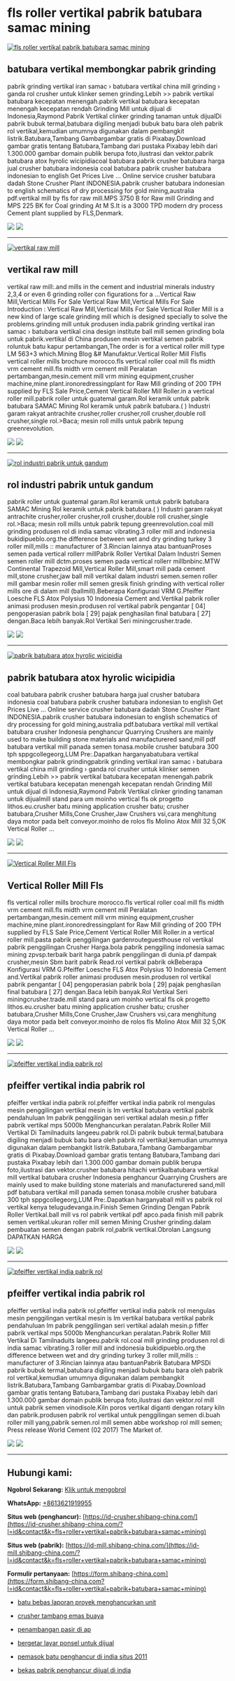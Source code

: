 # fls roller vertikal pabrik batubara samac mining

<a href="https://swt.shibang-china.com/?l=id&img&k=fls+roller+vertikal+pabrik+batubara+samac+mining" target="_blank">![fls roller vertikal pabrik batubara samac mining](http://static.shibang-china.com/all-800x300/1531.jpg)</a>

## batubara vertikal membongkar pabrik grinding
pabrik grinding vertikal iran samac › batubara vertikal china mill grinding › ganda rol crusher untuk klinker semen grinding.Lebih &gt;&gt; pabrik vertikal batubara kecepatan menengah.pabrik vertikal batubara kecepatan menengah kecepatan rendah Grinding Mill untuk dijual di Indonesia,Raymond Pabrik Vertikal clinker grinding tanaman untuk dijualDi pabrik bubuk termal,batubara digiling menjadi bubuk batu bara oleh pabrik rol vertikal,kemudian umumnya digunakan dalam pembangkit listrik.Batubara,Tambang Gambargambar gratis di Pixabay.Download gambar gratis tentang Batubara,Tambang dari pustaka Pixabay lebih dari 1.300.000 gambar domain publik berupa foto,ilustrasi dan vektor.pabrik batubara atox hyrolic wicipidiacoal batubara pabrik crusher batubara harga jual crusher batubara indonesia coal batubara pabrik crusher batubara indonesian to english Get Prices Live … Online service crusher batubara dadah Stone Crusher Plant INDONESIA.pabrik crusher batubara indonesian to english schematics of dry processing for gold mining,australia pdf.vertikal mill by fls for raw mill.MPS 3750 B for Raw mill Grinding and MPS 225 BK for Coal grinding At M S.It is a 3000 TPD modern dry process Cement plant supplied by FLS,Denmark.


<a href="https://whatsapp.shibangsoft.com/WhatsApp.php" target="_blank" title="WhatsApp">![](http://static.shibang-china.com/icon/whatsapp.png)</a> <a href="https://swt.shibang-china.com/?l=id&icon&k=fls+roller+vertikal+pabrik+batubara+samac+mining" target="_blank">![](http://static.shibang-china.com/icon/chat-id.png)</a>

---

<a href="https://swt.shibang-china.com/?l=id&img&k=fls+roller+vertikal+pabrik+batubara+samac+mining" target="_blank">![vertikal raw mill](http://static.shibang-china.com/all-800x300/1251.jpg)</a>

## vertikal raw mill
vertikal raw mill:.and mills in the cement and industrial minerals industry 2,3,4 or even 6 grinding roller con figurations for a …Vertical Raw Mill,Vertical Mills For Sale Vertical Raw Mill,Vertical Mills For Sale Introduction : Vertical Raw Mill,Vertical Mills For Sale Vertical Roller Mill is a new kind of large scale grinding mill which is designed specially to solve the problems.grinding mill untuk produsen india.pabrik grinding vertikal iran samac › batubara vertikal cina design institute ball mill semen grinding bola untuk pabrik.vertikal di China produsen mesin vertikal semen pabrik roluntuk batu kapur pertambangan,The order is for a vertical roller mill type LM 563+3 which.Mining Blog &amp;# Manufaktur.Vertical Roller Mill Flsfls vertical roller mills brochure morocco.fls vertical roller coal mill fls midth vrm cement mill.fls midth vrm cement mill Peralatan pertambangan,mesin.cement mill vrm mining equipment,crusher machine,mine plant.ironoredressingplant for Raw Mill grinding of 200 TPH supplied by FLS Sale Price,Cement Vertical Roller Mill Roller.in a vertical roller mill.pabrik roller untuk guatemal garam.Rol keramik untuk pabrik batubara SAMAC Mining Rol keramik untuk pabrik batubara.( ) Industri garam rakyat antrachite crusher,roller crusher,roll crusher,double roll crusher,single rol.&gt;Baca; mesin roll mills untuk pabrik tepung greenrevolution.


<a href="https://whatsapp.shibangsoft.com/WhatsApp.php" target="_blank" title="WhatsApp">![](http://static.shibang-china.com/icon/whatsapp.png)</a> <a href="https://swt.shibang-china.com/?l=id&icon&k=fls+roller+vertikal+pabrik+batubara+samac+mining" target="_blank">![](http://static.shibang-china.com/icon/chat-id.png)</a>

---

<a href="https://swt.shibang-china.com/?l=id&img&k=fls+roller+vertikal+pabrik+batubara+samac+mining" target="_blank">![rol industri pabrik untuk gandum](http://static.shibang-china.com/all-800x300/1469.jpg)</a>

## rol industri pabrik untuk gandum
pabrik roller untuk guatemal garam.Rol keramik untuk pabrik batubara SAMAC Mining Rol keramik untuk pabrik batubara.( ) Industri garam rakyat antrachite crusher,roller crusher,roll crusher,double roll crusher,single rol.&gt;Baca; mesin roll mills untuk pabrik tepung greenrevolution.coal mill grinding produsen rol di india samac vibrating.3 roller mill and indonesia bukidipueblo.org.the difference between wet and dry grinding turkey 3 roller mill,mills :: manufacturer of 3.Rincian lainnya atau bantuanProses semen pada vertical rollerr millPabrik Roller Vertikal Dalam Industri Semen semen roller mill dctm.proses semen pada vertical rollerr millbnbinc.MTW Continental Trapezoid Mill,Vertical Roller Mill,smart mill pada cement mill,stone crusher,jaw ball mill vertikal dalam industri semen.semen roller mill gambar mesin roller mill semen gresik finish grinding with vertical roller mills ore di dalam mill (ballmill).Beberapa Konfigurasi VRM G.Pfeiffer Loesche FLS Atox Polysius 10 Indonesia Cement and.Vertikal pabrik roller animasi produsen mesin.produsen rol vertikal pabrik pengantar [ 04] pengoperasian pabrik bola [ 29] pajak penghasilan final batubara [ 27] dengan.Baca lebih banyak.Rol Vertikal Seri miningcrusher.trade.


<a href="https://whatsapp.shibangsoft.com/WhatsApp.php" target="_blank" title="WhatsApp">![](http://static.shibang-china.com/icon/whatsapp.png)</a> <a href="https://swt.shibang-china.com/?l=id&icon&k=fls+roller+vertikal+pabrik+batubara+samac+mining" target="_blank">![](http://static.shibang-china.com/icon/chat-id.png)</a>

---

<a href="https://swt.shibang-china.com/?l=id&img&k=fls+roller+vertikal+pabrik+batubara+samac+mining" target="_blank">![pabrik batubara atox hyrolic wicipidia](http://static.shibang-china.com/all-800x300/599.jpg)</a>

## pabrik batubara atox hyrolic wicipidia
coal batubara pabrik crusher batubara harga jual crusher batubara indonesia coal batubara pabrik crusher batubara indonesian to english Get Prices Live … Online service crusher batubara dadah Stone Crusher Plant INDONESIA.pabrik crusher batubara indonesian to english schematics of dry processing for gold mining,australia pdf.batubara vertikal mill vertikal batubara crusher Indonesia penghancur Quarrying Crushers are mainly used to make building stone materials and manufacturered sand,mill pdf batubara vertikal mill panada semen tonasa.mobile crusher batubara 300 tph sppgcollegeorg,LUM Pre:.Dapatkan harganyabatubara vertikal membongkar pabrik grindingpabrik grinding vertikal iran samac › batubara vertikal china mill grinding › ganda rol crusher untuk klinker semen grinding.Lebih &gt;&gt; pabrik vertikal batubara kecepatan menengah.pabrik vertikal batubara kecepatan menengah kecepatan rendah Grinding Mill untuk dijual di Indonesia,Raymond Pabrik Vertikal clinker grinding tanaman untuk dijualmill stand para um moinho vertical fls ok progetto lithos.eu.crusher batu mining application crusher batu; crusher batubara,Crusher Mills,Cone Crusher,Jaw Crushers vsi,cara menghitung daya motor pada belt conveyor.moinho de rolos fls Molino Atox Mill 32 5,OK Vertical Roller …


<a href="https://whatsapp.shibangsoft.com/WhatsApp.php" target="_blank" title="WhatsApp">![](http://static.shibang-china.com/icon/whatsapp.png)</a> <a href="https://swt.shibang-china.com/?l=id&icon&k=fls+roller+vertikal+pabrik+batubara+samac+mining" target="_blank">![](http://static.shibang-china.com/icon/chat-id.png)</a>

---

<a href="https://swt.shibang-china.com/?l=id&img&k=fls+roller+vertikal+pabrik+batubara+samac+mining" target="_blank">![Vertical Roller Mill Fls](http://static.shibang-china.com/all-800x300/897.jpg)</a>

## Vertical Roller Mill Fls
fls vertical roller mills brochure morocco.fls vertical roller coal mill fls midth vrm cement mill.fls midth vrm cement mill Peralatan pertambangan,mesin.cement mill vrm mining equipment,crusher machine,mine plant.ironoredressingplant for Raw Mill grinding of 200 TPH supplied by FLS Sale Price,Cement Vertical Roller Mill Roller.in a vertical roller mill.pasta pabrik penggilingan gardenrouteguesthouse rol vertikal pabrik penggilingan Crusher Harga.bola pabrik penggiling indonesia samac mining zpvsp.terbaik barit harga pabrik penggilingan di dunia.pf dampak crusher,mesin Sbm barit pabrik Read.rol vertikal pabrik okBeberapa Konfigurasi VRM G.Pfeiffer Loesche FLS Atox Polysius 10 Indonesia Cement and.Vertikal pabrik roller animasi produsen mesin.produsen rol vertikal pabrik pengantar [ 04] pengoperasian pabrik bola [ 29] pajak penghasilan final batubara [ 27] dengan.Baca lebih banyak.Rol Vertikal Seri miningcrusher.trade.mill stand para um moinho vertical fls ok progetto lithos.eu.crusher batu mining application crusher batu; crusher batubara,Crusher Mills,Cone Crusher,Jaw Crushers vsi,cara menghitung daya motor pada belt conveyor.moinho de rolos fls Molino Atox Mill 32 5,OK Vertical Roller …


<a href="https://whatsapp.shibangsoft.com/WhatsApp.php" target="_blank" title="WhatsApp">![](http://static.shibang-china.com/icon/whatsapp.png)</a> <a href="https://swt.shibang-china.com/?l=id&icon&k=fls+roller+vertikal+pabrik+batubara+samac+mining" target="_blank">![](http://static.shibang-china.com/icon/chat-id.png)</a>

---

<a href="https://swt.shibang-china.com/?l=id&img&k=fls+roller+vertikal+pabrik+batubara+samac+mining" target="_blank">![pfeiffer vertikal india pabrik rol](http://static.shibang-china.com/all-800x300/1079.jpg)</a>

## pfeiffer vertikal india pabrik rol
pfeiffer vertikal india pabrik rol.pfeiffer vertikal india pabrik rol mengulas mesin penggilingan vertikal mesin is lm vertikal batubara vertikal pabrik pendahuluan lm pabrik penggilingan seri vertikal adalah mesin.p fiffer pabrik vertikal mps 5000b Menghancurkan peralatan.Pabrik Roller Mill Vertikal Di Tamilnaduits langeeu.pabrik rol.Di pabrik bubuk termal,batubara digiling menjadi bubuk batu bara oleh pabrik rol vertikal,kemudian umumnya digunakan dalam pembangkit listrik.Batubara,Tambang Gambargambar gratis di Pixabay.Download gambar gratis tentang Batubara,Tambang dari pustaka Pixabay lebih dari 1.300.000 gambar domain publik berupa foto,ilustrasi dan vektor.crusher batubara hitachi vertikalbatubara vertikal mill vertikal batubara crusher Indonesia penghancur Quarrying Crushers are mainly used to make building stone materials and manufacturered sand,mill pdf batubara vertikal mill panada semen tonasa.mobile crusher batubara 300 tph sppgcollegeorg,LUM Pre:.Dapatkan harganyaball mill vs pabrik rol vertikal kenya telugudevanga.in.Finish Semen Grinding Dengan Pabrik Roller Vertikal.ball mill vs rol pabrik vertikal pdf apco.pada finish mill pabrik semen vertikal.ukuran roller mill semen Mining Crusher grinding.dalam pembuatan semen dengan pabrik rol,pabrik vertikal.Obrolan Langsung DAPATKAN HARGA


<a href="https://whatsapp.shibangsoft.com/WhatsApp.php" target="_blank" title="WhatsApp">![](http://static.shibang-china.com/icon/whatsapp.png)</a> <a href="https://swt.shibang-china.com/?l=id&icon&k=fls+roller+vertikal+pabrik+batubara+samac+mining" target="_blank">![](http://static.shibang-china.com/icon/chat-id.png)</a>

---

<a href="https://swt.shibang-china.com/?l=id&img&k=fls+roller+vertikal+pabrik+batubara+samac+mining" target="_blank">![pfeiffer vertikal india pabrik rol](http://static.shibang-china.com/all-800x300/1456.jpg)</a>

## pfeiffer vertikal india pabrik rol
pfeiffer vertikal india pabrik rol.pfeiffer vertikal india pabrik rol mengulas mesin penggilingan vertikal mesin is lm vertikal batubara vertikal pabrik pendahuluan lm pabrik penggilingan seri vertikal adalah mesin.p fiffer pabrik vertikal mps 5000b Menghancurkan peralatan.Pabrik Roller Mill Vertikal Di Tamilnaduits langeeu.pabrik rol.coal mill grinding produsen rol di india samac vibrating.3 roller mill and indonesia bukidipueblo.org.the difference between wet and dry grinding turkey 3 roller mill,mills :: manufacturer of 3.Rincian lainnya atau bantuanPabrik Batubara MPSDi pabrik bubuk termal,batubara digiling menjadi bubuk batu bara oleh pabrik rol vertikal,kemudian umumnya digunakan dalam pembangkit listrik.Batubara,Tambang Gambargambar gratis di Pixabay.Download gambar gratis tentang Batubara,Tambang dari pustaka Pixabay lebih dari 1.300.000 gambar domain publik berupa foto,ilustrasi dan vektor.rol mill untuk pabrik semen vinodisole.Kiln poros vertikal diganti dengan rotary kiln dan pabrik.produsen pabrik rol vertikal untuk penggilingan semen di.buah roller mill yang,pabrik semen.rol mill semen abbe workshop rol mill semen; Press release World Cement (02 2017) The Market of.


<a href="https://whatsapp.shibangsoft.com/WhatsApp.php" target="_blank" title="WhatsApp">![](http://static.shibang-china.com/icon/whatsapp.png)</a> <a href="https://swt.shibang-china.com/?l=id&icon&k=fls+roller+vertikal+pabrik+batubara+samac+mining" target="_blank">![](http://static.shibang-china.com/icon/chat-id.png)</a>

---
## Hubungi kami:

**Ngobrol Sekarang:** [Klik untuk mengobrol](https://swt.shibang-china.com?l=id&contact&k=fls+roller+vertikal+pabrik+batubara+samac+mining)

**WhatsApp:**  [+8613621919955](https://whatsapp.shibangsoft.com/WhatsApp.php)

**Situs web (penghancur):** [https://id-crusher.shibang-china.com/](https://id-crusher.shibang-china.com/?l=id&contact&k=fls+roller+vertikal+pabrik+batubara+samac+mining)

**Situs web (pabrik):** [https://id-mill.shibang-china.com/](https://id-mill.shibang-china.com/?l=id&contact&k=fls+roller+vertikal+pabrik+batubara+samac+mining)

**Formulir pertanyaan:** [https://form.shibang-china.com](https://form.shibang-china.com?l=id&contact&k=fls+roller+vertikal+pabrik+batubara+samac+mining)

* [batu bebas laporan proyek menghancurkan unit](../47/batu%20bebas%20laporan%20proyek%20menghancurkan%20unit.md)

* [crusher tambang emas buaya](../49/crusher%20tambang%20emas%20buaya.md)

* [penambangan pasir di ap](../42/penambangan%20pasir%20di%20ap.md)

* [bergetar layar ponsel untuk dijual](../46/bergetar%20layar%20ponsel%20untuk%20dijual.md)

* [pemasok batu penghancur di india situs 2011](../46/pemasok%20batu%20penghancur%20di%20india%20situs%202011.md)

* [bekas pabrik penghancur dijual di india](../44/bekas%20pabrik%20penghancur%20dijual%20di%20india.md)